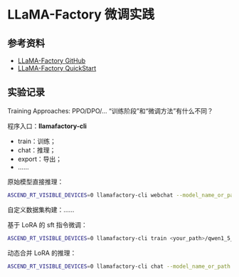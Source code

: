 # LLaMA-Factory 微调实践

## 参考资料

- [LLaMA-Factory GitHub](https://github.com/hiyouga/LLaMA-Factory?tab=readme-ov-file)
- [LLaMA-Factory QuickStart](https://zhuanlan.zhihu.com/p/695287607)

## 实验记录

Training Approaches: PPO/DPO/...
“训练阶段”和“微调方法”有什么不同？

程序入口：**llamafactory-cli**

- train：训练；
- chat：推理；
- export：导出；
- ……

原始模型直接推理：

```bash
ASCEND_RT_VISIBLE_DEVICES=0 llamafactory-cli webchat --model_name_or_path qwen/Qwen1.5-7B --adapter_name_or_path saves/Qwen1.5-7B/lora/sft --template qwen --finetuning_type lora
```

自定义数据集构建：……

基于 LoRA 的 sft 指令微调：

```bash
ASCEND_RT_VISIBLE_DEVICES=0 llamafactory-cli train <your_path>/qwen1_5_lora_sft_ds.yaml
```

动态合并 LoRA 的推理：

```bash
ASCEND_RT_VISIBLE_DEVICES=0 llamafactory-cli chat --model_name_or_path qwen/Qwen1.5-7B --adapter_name_or_path saves/Qwen1.5-7B/lora/sft --template qwen --finetuning_type lora
```
